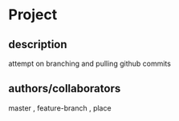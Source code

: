 # Project

## description

attempt on branching and pulling github commits

## authors/collaborators

master ,
feature-branch ,
place
